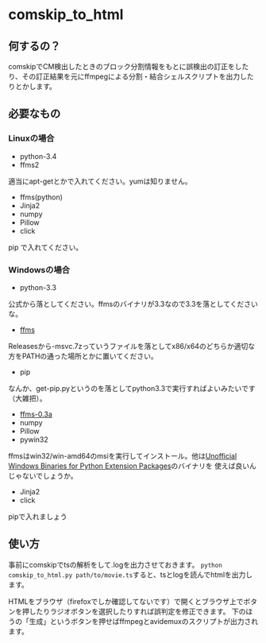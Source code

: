 # comskip_to_html

## 何するの？

comskipでCM検出したときのブロック分割情報をもとに誤検出の訂正をしたり、その訂正結果を元にffmpegによる分割・結合シェルスクリプトを出力したりとかします。

## 必要なもの

### Linuxの場合

* python-3.4
* ffms2

適当にapt-getとかで入れてください。yumは知りません。

* ffms(python)
* Jinja2
* numpy
* Pillow
* click

pip で入れてください。

### Windowsの場合

* python-3.3

公式から落としてください。ffmsのバイナリが3.3なので3.3を落としてくださいな。

* [ffms](https://github.com/FFMS/ffms2/)

Releasesから-msvc.7zっていうファイルを落としてx86/x64のどちらか適切な方をPATHの通った場所とかに置いてください。

* pip

なんか、get-pip.pyというのを落としてpython3.3で実行すればよいみたいです（大雑把）。

* [ffms-0.3a](https://bitbucket.org/spirit/ffms/downloads)
* numpy
* Pillow
* pywin32

ffmsはwin32/win-amd64のmsiを実行してインストール。他は[Unofficial Windows Binaries for Python Extension Packages](http://www.lfd.uci.edu/~gohlke/pythonlibs/)のバイナリを
使えば良いんじゃないでしょうか。

* Jinja2
* click

pipで入れましょう

## 使い方

事前にcomskipでtsの解析をして.logを出力させておきます。
`python comskip_to_html.py path/to/movie.ts`すると、tsとlogを読んでhtmlを出力します。

HTMLをブラウザ（firefoxでしか確認してないです）で開くとブラウザ上でボタンを押したりラジオボタンを選択したりすれば誤判定を修正できます。
下のほうの「生成」というボタンを押せばffmpegとavidemuxのスクリプトが出力されます。
